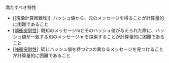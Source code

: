 満たすべき特性
- [[現像計算困難性]]: ハッシュ値から、元のメッセージを得ることが計算量的に困難であること
- [[弱衝突耐性]]([[第二現像計算困難性]]): 既知のメッセージmとそのハッシュ値が与えられた際に、ハッシュ値が一致する別のメッセージm'を探索することが計算量的に困難であること
- [[強衝突耐性]]([[衝突発見困難性]]): 同じハッシュ値を持つ2つの異なるメッセージを見つけることが計算量的に困難であること
